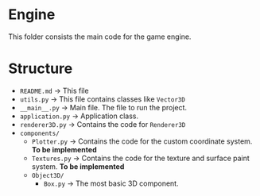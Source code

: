 
# Engine
This folder consists the main code for the game engine.


# Structure

- `README.md` -> This file
- `utils.py` -> This file contains classes like `Vector3D`
- `__main__.py` -> Main file. The file to run the project.
- `application.py` -> Application class.
- `renderer3D.py` -> Contains the code for `Renderer3D`
- `components/`
	- `Plotter.py` -> Contains the code for the custom coordinate system. __**To be implemented**__
	- `Textures.py` -> Contains the code for the texture and surface paint system. __**To be implemented**__
	- `Object3D/`
		- `Box.py` -> The most basic 3D component.